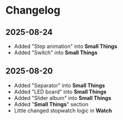 # Changelog

## 2025-08-24
- Added "Step animation" into **Small Things**
- Added "Switch" into **Small Things**
## 2025-08-20
- Added "Separator" into **Small Things**
- Added "LED board" into **Small Things**
- Added "Slider album" into **Small Things**
- Added "**Small Things**" section
- Little changed stopwatch logic in **Watch**